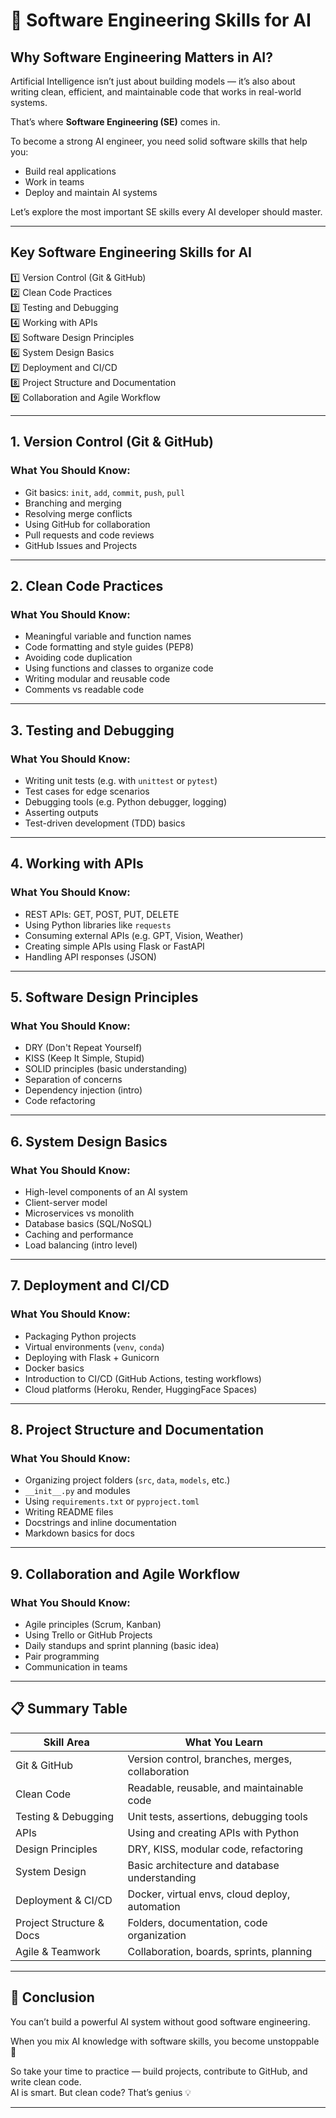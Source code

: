 # 🧠 Software Engineering Skills for AI

## Why Software Engineering Matters in AI?

Artificial Intelligence isn’t just about building models — it’s also about writing clean, efficient, and maintainable code that works in real-world systems.

That’s where **Software Engineering (SE)** comes in.

To become a strong AI engineer, you need solid software skills that help you:
- Build real applications
- Work in teams
- Deploy and maintain AI systems

Let’s explore the most important SE skills every AI developer should master.

---

## Key Software Engineering Skills for AI

1️⃣ Version Control (Git & GitHub)  
2️⃣ Clean Code Practices  
3️⃣ Testing and Debugging  
4️⃣ Working with APIs  
5️⃣ Software Design Principles  
6️⃣ System Design Basics  
7️⃣ Deployment and CI/CD  
8️⃣ Project Structure and Documentation  
9️⃣ Collaboration and Agile Workflow  

---

## 1. Version Control (Git & GitHub)

### What You Should Know:

- Git basics: `init`, `add`, `commit`, `push`, `pull`
- Branching and merging
- Resolving merge conflicts
- Using GitHub for collaboration
- Pull requests and code reviews
- GitHub Issues and Projects

---

## 2. Clean Code Practices

### What You Should Know:

- Meaningful variable and function names
- Code formatting and style guides (PEP8)
- Avoiding code duplication
- Using functions and classes to organize code
- Writing modular and reusable code
- Comments vs readable code

---

## 3. Testing and Debugging

### What You Should Know:

- Writing unit tests (e.g. with `unittest` or `pytest`)
- Test cases for edge scenarios
- Debugging tools (e.g. Python debugger, logging)
- Asserting outputs
- Test-driven development (TDD) basics

---

## 4. Working with APIs

### What You Should Know:

- REST APIs: GET, POST, PUT, DELETE
- Using Python libraries like `requests`
- Consuming external APIs (e.g. GPT, Vision, Weather)
- Creating simple APIs using Flask or FastAPI
- Handling API responses (JSON)

---

## 5. Software Design Principles

### What You Should Know:

- DRY (Don't Repeat Yourself)
- KISS (Keep It Simple, Stupid)
- SOLID principles (basic understanding)
- Separation of concerns
- Dependency injection (intro)
- Code refactoring

---

## 6. System Design Basics

### What You Should Know:

- High-level components of an AI system
- Client-server model
- Microservices vs monolith
- Database basics (SQL/NoSQL)
- Caching and performance
- Load balancing (intro level)

---

## 7. Deployment and CI/CD

### What You Should Know:

- Packaging Python projects
- Virtual environments (`venv`, `conda`)
- Deploying with Flask + Gunicorn
- Docker basics
- Introduction to CI/CD (GitHub Actions, testing workflows)
- Cloud platforms (Heroku, Render, HuggingFace Spaces)

---

## 8. Project Structure and Documentation

### What You Should Know:

- Organizing project folders (`src`, `data`, `models`, etc.)
- `__init__.py` and modules
- Using `requirements.txt` or `pyproject.toml`
- Writing README files
- Docstrings and inline documentation
- Markdown basics for docs

---

## 9. Collaboration and Agile Workflow

### What You Should Know:

- Agile principles (Scrum, Kanban)
- Using Trello or GitHub Projects
- Daily standups and sprint planning (basic idea)
- Pair programming
- Communication in teams

---

## 📋 Summary Table

| Skill Area                 | What You Learn                                        |
|---------------------------|-------------------------------------------------------|
| Git & GitHub              | Version control, branches, merges, collaboration     |
| Clean Code                | Readable, reusable, and maintainable code            |
| Testing & Debugging       | Unit tests, assertions, debugging tools              |
| APIs                      | Using and creating APIs with Python                  |
| Design Principles         | DRY, KISS, modular code, refactoring                 |
| System Design             | Basic architecture and database understanding        |
| Deployment & CI/CD        | Docker, virtual envs, cloud deploy, automation       |
| Project Structure & Docs  | Folders, documentation, code organization            |
| Agile & Teamwork          | Collaboration, boards, sprints, planning             |

---

## 🚀 Conclusion

You can’t build a powerful AI system without good software engineering.

When you mix AI knowledge with software skills, you become unstoppable 💪

So take your time to practice — build projects, contribute to GitHub, and write clean code.  
AI is smart. But clean code? That’s genius 💡

---
